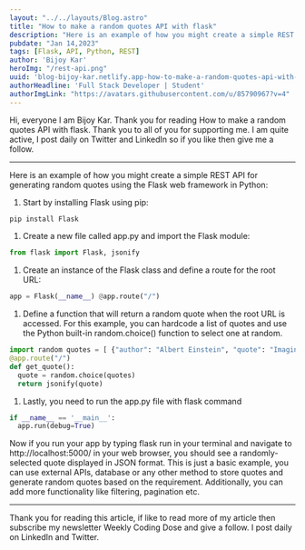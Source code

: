 ```yaml
---
layout: "../../layouts/Blog.astro"
title: "How to make a random quotes API with flask"
description: "Here is an example of how you might create a simple REST API for generating random quotes using the Flask web framework in Python."
pubdate: "Jan 14,2023"
tags: [Flask, API, Python, REST]
author: 'Bijoy Kar'
heroImg: "/rest-api.png"
uuid: 'blog-bijoy-kar.netlify.app-how-to-make-a-random-quotes-api-with-flask'
authorHeadline: 'Full Stack Developer | Student'
authorImgLink: "https://avatars.githubusercontent.com/u/85790967?v=4"
---
```


Hi, everyone I am Bijoy Kar. Thank you for reading How to make a random quotes API with flask. Thank you to all of you for supporting me. I am quite active, I post daily on Twitter and LinkedIn so if you like then give me a follow.


---

Here is an example of how you might create a simple REST API for generating random quotes using the Flask web framework in Python:
 1. Start by installing Flask using pip:
   
```cmd
pip install Flask
``` 
 1. Create a new file called app.py and import the Flask module:
```python
from flask import Flask, jsonify
```
 1. Create an instance of the Flask class and define a route for the root URL:
```python
app = Flask(__name__) @app.route("/")
```
 1. Define a function that will return a random quote when the root URL is accessed. For this example, you can hardcode a list of quotes and use the Python built-in random.choice() function to select one at random.
```python
import random quotes = [ {"author": "Albert Einstein", "quote": "Imagination is more important than knowledge."}, {"author": "Steve Jobs", "quote": "Design is not just what it looks like and feels like. Design is how it works."}, {"author": "Mark Twain", "quote": "The secret of getting ahead is getting started."}, {"author": "Mahatma Gandhi", "quote": "The weak can never forgive. Forgiveness is the attribute of the strong."} ] 
@app.route("/") 
def get_quote(): 
  quote = random.choice(quotes) 
  return jsonify(quote)
```
 1. Lastly, you need to run the app.py file with flask command
```python
if __name__ == '__main__': 
  app.run(debug=True)
```
Now if you run your app by typing flask run in your terminal and navigate to http://localhost:5000/ in your web browser, you should see a randomly-selected quote displayed in JSON format.
This is just a basic example, you can use external APIs, database or any other method to store quotes and generate random quotes based on the requirement. Additionally, you can add more functionality like filtering, pagination etc.

---

Thank you for reading this article, if like to read more of my article then subscribe my newsletter Weekly Coding Dose and give a follow. I post daily on LinkedIn and Twitter.
